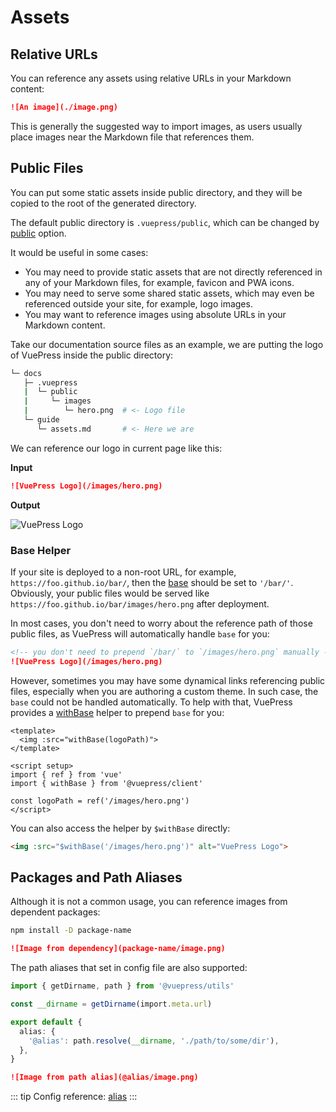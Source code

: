 # Assets

## Relative URLs

You can reference any assets using relative URLs in your Markdown content:

```md
![An image](./image.png)
```

This is generally the suggested way to import images, as users usually place images near the Markdown file that references them.

## Public Files

You can put some static assets inside public directory, and they will be copied to the root of the generated directory.

The default public directory is `.vuepress/public`, which can be changed by [public](../reference/config.md#public) option.

It would be useful in some cases:

- You may need to provide static assets that are not directly referenced in any of your Markdown files, for example, favicon and PWA icons.
- You may need to serve some shared static assets, which may even be referenced outside your site, for example, logo images.
- You may want to reference images using absolute URLs in your Markdown content.

Take our documentation source files as an example, we are putting the logo of VuePress inside the public directory:

```bash
└─ docs
   ├─ .vuepress
   |  └─ public
   |     └─ images
   |        └─ hero.png  # <- Logo file
   └─ guide
      └─ assets.md       # <- Here we are
```

We can reference our logo in current page like this:

**Input**

```md
![VuePress Logo](/images/hero.png)
```

**Output**

![VuePress Logo](/images/hero.png)

### Base Helper

If your site is deployed to a non-root URL, for example, `https://foo.github.io/bar/`, then the [base](../reference/config.md#base) should be set to `'/bar/'`. Obviously, your public files would be served like `https://foo.github.io/bar/images/hero.png` after deployment.

In most cases, you don't need to worry about the reference path of those public files, as VuePress will automatically handle `base` for you:

```md
<!-- you don't need to prepend `/bar/` to `/images/hero.png` manually -->
![VuePress Logo](/images/hero.png)
```

However, sometimes you may have some dynamical links referencing public files, especially when you are authoring a custom theme. In such case, the `base` could not be handled automatically. To help with that, VuePress provides a [withBase](../reference/client-api.md#withbase) helper to prepend `base` for you:

```vue
<template>
  <img :src="withBase(logoPath)">
</template>

<script setup>
import { ref } from 'vue'
import { withBase } from '@vuepress/client'

const logoPath = ref('/images/hero.png')
</script>
```

You can also access the helper by `$withBase` directly:

```md
<img :src="$withBase('/images/hero.png')" alt="VuePress Logo">
```

## Packages and Path Aliases

Although it is not a common usage, you can reference images from dependent packages:

```bash
npm install -D package-name
```

```md
![Image from dependency](package-name/image.png)
```

The path aliases that set in config file are also supported:

```ts
import { getDirname, path } from '@vuepress/utils'

const __dirname = getDirname(import.meta.url)

export default {
  alias: {
    '@alias': path.resolve(__dirname, './path/to/some/dir'),
  },
}
```

```md
![Image from path alias](@alias/image.png)
```

::: tip
Config reference: [alias](../reference/plugin-api.md#alias)
:::
